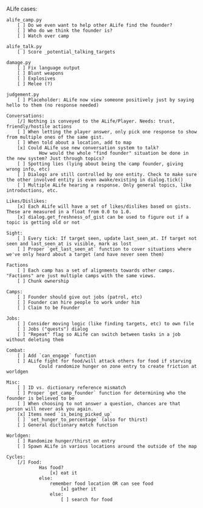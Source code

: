 ALife cases:

	alife_camp.py
		[ ] Do we even want to help other ALife find the founder?
		[ ] Who do we think the founder is?
		[ ] Watch over camp
	
	alife_talk.py
		[ ] Score _potential_talking_targets
		
	damage.py
		[ ] Fix language output
		[ ] Blunt weapons
		[ ] Explosives
		[ ] Melee (?)
		
	judgement.py
		[ ] Placeholder: ALife now view someone positively just by saying hello to them (no response needed)
	
	Conversations:
		[/] Nothing is conveyed to the ALife/Player. Needs: trust, friendly/hostile actions
		[ ] When letting the player answer, only pick one response to show from multiple ones of the same gist.
		[ ] When told about a location, add to map
		[x] Could ALife use new conversation system to talk?
				How would the whole "find founder" situation be done in the new system? Just through topics?
		[ ] Spotting lies (lying about being the camp founder, giving wrong info, etc)
		[ ] Dialogs are still controlled by one entity. Check to make sure the other involved entity is even awake/existing in dialog.tick()
		[ ] Multiple ALife hearing a response. Only general topics, like introductions, etc.
	
	Likes/Dislikes:
		[x] Each ALife will have a set of likes/dislikes based on gists. These are measured in a float from 0.0 to 1.0.
		[x] dialog.get_freshness_of_gist can be used to figure out if a topic is getting old or not
	
	Sight:
		[ ] Every tick: If target seen, update last_seen_at. If target not seen and last_seen_at is visible, mark as lost
		[ ] Proper `get_last_seen_at` function to cover situations where we've only heard about a target (and have never seen them)
	
	Factions
		[ ] Each camp has a set of alignments towards other camps. "Factions" are just multiple camps with the same views.
		[ ] Chunk ownership
	
	Camps:
		[ ] Founder should give out jobs (patrol, etc)
		[ ] Founder can hire people to work under him
		[ ] Claim to be Founder

	Jobs:
		[ ] Consider moving logic (like finding targets, etc) to own file
		[ ] Jobs ("quests") dialog
		[ ] "Repeat" flag so ALife can switch between tasks in a job without deleting them
	
	Combat:
		[ ] Add `can_engage` function
		[ ] ALife fight for food/will attack others for food if starving
				Could randomize hunger on zone entry to create friction at worldgen
	
	Misc:
		[ ] ID vs. dictionary reference mismatch
		[ ] Proper `get_camp_founder` function for determining who the founder is believed to be
		[ ] When choosing to not answer a question, chances are that person will never ask you again.
		[x] Items need `is_being_picked_up`
		[ ] `set_hunger_to_percentage` (also for thirst)
		[ ] General dictionary match function
	
	Worldgen:
		[ ] Randomize hunger/thirst on entry
		[ ] Spawn ALife in various locations around the outside of the map
	
	Cycles:
		[/] Food:
				Has food?
					[x] eat it
				else:
					remember food location OR can see food
						[x] gather it
					else:
						[ ] search for food
